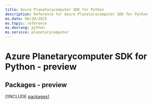 ```yaml
---
title: Azure Planetarycomputer SDK for Python
description: Reference for Azure Planetarycomputer SDK for Python
ms.date: 06/20/2025
ms.topic: reference
ms.devlang: python
ms.service: planetarycomputer
---
```

# Azure Planetarycomputer SDK for Python - preview
## Packages - preview
[!INCLUDE [packages](planetarycomputer-index.md)]
